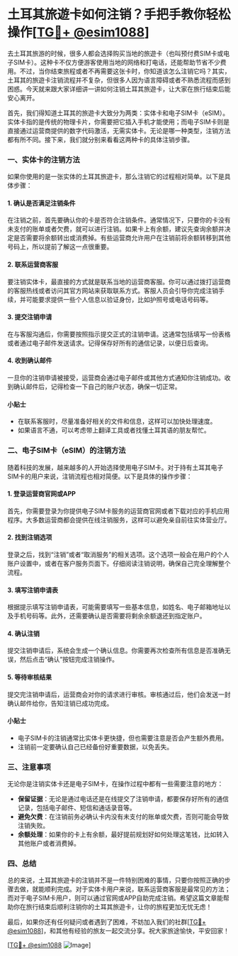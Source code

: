 # 土耳其旅遊卡如何注销？手把手教你轻松操作[[TG💪+ @esim1088](https://t.me/s/esim1088)]

去土耳其旅游的时候，很多人都会选择购买当地的旅遊卡（也叫预付费SIM卡或电子SIM卡）。这种卡不仅方便游客使用当地的网络和打电话，还能帮助节省不少费用。不过，当你结束旅程或者不再需要这张卡时，你知道该怎么注销它吗？其实，土耳其的旅遊卡注销流程并不复杂，但很多人因为语言障碍或者不熟悉流程而感到困惑。今天就来跟大家详细讲一讲如何注销土耳其旅遊卡，让大家在旅行结束后能安心离开。

首先，我们得知道土耳其的旅遊卡大致分为两类：实体卡和电子SIM卡（eSIM）。实体卡指的是传统的物理卡片，你需要把它插入手机才能使用；而电子SIM卡则是直接通过运营商提供的数字代码激活，无需实体卡。无论是哪一种类型，注销方法都有所不同。接下来，我们就分别来看看这两种卡的具体注销步骤。

### 一、实体卡的注销方法

如果你使用的是一张实体的土耳其旅遊卡，那么注销它的过程相对简单。以下是具体步骤：

#### 1. 确认是否满足注销条件

在注销之前，首先要确认你的卡是否符合注销条件。通常情况下，只要你的卡没有未支付的账单或者欠费，就可以进行注销。如果卡上有余额，建议先查询余额并决定是否需要将余额转出或消费掉。有些运营商允许用户在注销前将余额转移到其他号码上，所以提前了解这一点很重要。

#### 2. 联系运营商客服

要注销实体卡，最直接的方式就是联系当地的运营商客服。你可以通过拨打运营商的客服热线或者访问其官方网站来获取联系方式。客服人员会引导你完成注销手续，并可能要求提供一些个人信息以验证身份，比如护照号或电话号码等。

#### 3. 提交注销申请

在与客服沟通后，你需要按照指示提交正式的注销申请。这通常包括填写一份表格或者通过电子邮件发送请求。记得保存好所有的通信记录，以便日后查询。

#### 4. 收到确认邮件

一旦你的注销申请被接受，运营商会通过电子邮件或其他方式通知你注销成功。收到确认邮件后，记得检查一下自己的账户状态，确保一切正常。

#### 小贴士

- 在联系客服时，尽量准备好相关的文件和信息，这样可以加快处理速度。
- 如果语言不通，可以考虑带上翻译工具或者找懂土耳其语的朋友帮忙。

### 二、电子SIM卡（eSIM）的注销方法

随着科技的发展，越来越多的人开始选择使用电子SIM卡。对于持有土耳其电子SIM卡的用户来说，注销流程也相对简便。以下是具体的操作步骤：

#### 1. 登录运营商官网或APP

首先，你需要登录为你提供电子SIM卡服务的运营商官网或者下载对应的手机应用程序。大多数运营商都会提供在线注销服务，这样可以避免亲自前往实体营业厅。

#### 2. 找到注销选项

登录之后，找到“注销”或者“取消服务”的相关选项。这个选项一般会在用户的个人账户设置中，或者在客户服务页面下。仔细阅读注销说明，确保自己完全理解整个流程。

#### 3. 填写注销申请表

根据提示填写注销申请表，可能需要填写一些基本信息，如姓名、电子邮箱地址以及手机号码等。此外，还需要确认是否需要将剩余余额退还到指定账户。

#### 4. 确认注销

提交注销申请后，系统会生成一个确认信息。你需要再次检查所有信息是否准确无误，然后点击“确认”按钮完成注销操作。

#### 5. 等待审核结果

提交完注销申请后，运营商会对你的请求进行审核。审核通过后，他们会发送一封确认邮件给你，告知注销已成功完成。

#### 小贴士

- 电子SIM卡的注销通常比实体卡更快捷，但也需要注意是否会产生额外费用。
- 注销前一定要确认自己已经备份好重要数据，以免丢失。

### 三、注意事项

无论你是注销实体卡还是电子SIM卡，在操作过程中都有一些需要注意的地方：

- **保留证据**：无论是通过电话还是在线提交了注销申请，都要保存好所有的通信记录，包括电子邮件、短信和通话录音等。
- **避免欠费**：在注销前务必确认卡内没有未支付的账单或欠费，否则可能会导致注销失败。
- **余额处理**：如果你的卡上有余额，最好提前规划好如何处理这笔钱，比如转入其他账户或者消费掉。

### 四、总结

总的来说，土耳其旅遊卡的注销并不是一件特别困难的事情，只要你按照正确的步骤去做，就能顺利完成。对于实体卡用户来说，联系运营商客服是最常见的方法；而对于电子SIM卡用户，则可以通过官网或APP自助完成注销。希望这篇文章能帮助你在旅行结束后顺利注销你的土耳其旅遊卡，让你的旅程更加无忧无虑！

最后，如果你还有任何疑问或者遇到了困难，不妨加入我们的社群[[TG💪+ @esim1088](https://t.me/s/esim1088)]，和其他有经验的旅友一起交流分享。祝大家旅途愉快，平安回家！

[[TG💪+ @esim1088](https://t.me/s/esim1088) ![Image](https://i.postimg.cc/4NQfJmqS/Snipaste-2025-05-13-00-14-12.png)]